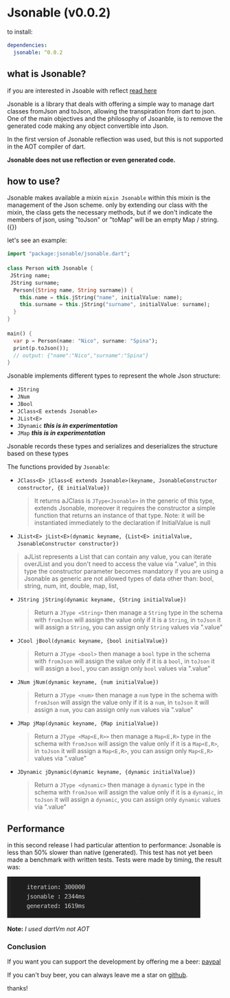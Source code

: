 # Jsonable (v0.0.2)

to install:

```yaml
dependencies:
  jsonable: ^0.0.2
```

## what is Jsonable?

if you are interested in Jsoable with reflect [read here](./WithReflect.md)

Jsonable is a library that deals with offering a simple way to manage dart classes fromJson and toJson, allowing the transpiration from dart to json.
One of the main objectives and the philosophy of Jsoanble, is to remove the generated code making any object convertible into Json.

In the first version of Jsonable reflection was used, but this is not supported in the AOT compiler of dart.

**Jsonable does not use reflection or even generated code.**

## how to use?

Jsonable makes available a mixin `mixin Jsonable` within this mixin is the management of the Json scheme.
only by extending our class with the mixin, the class gets the necessary methods, but if we don't indicate the members of json, using "toJson" or "toMap" will be an empty Map / string. ({})

let's see an example:

```dart
import "package:jsonable/jsonable.dart";

class Person with Jsonable {
 JString name;
 JString surname;
  Person({String name, String surname}) {
    this.name = this.jString("name", initialValue: name);
    this.surname = this.jString("surname", initialValue: surname);
  }
}

main() {
  var p = Person(name: "Nico", surname: "Spina");
  print(p.toJson());
  // output: {"name":"Nico","surname":"Spina"}
}
```

Jsonable implements different types to represent the whole Json structure:

* `JString`
* `JNum`
* `JBool`
* `JClass<E extends Jsonable>`
* `JList<E>` 
* `JDynamic` ***this is  in experimentation***
* `JMap` ***this is  in experimentation***

Jsonable records these types and serializes and deserializes the structure based on these types

The functions provided by `Jsonable`:

* `JClass<E> jClass<E extends Jsonable>(keyname, JsonableConstructor constructor, {E initialValue}) `

  > It returns aJClass is `JType<Jsonable>` in the generic of this type, extends Jsonable, moreover it requires the constructor a simple function that returns an instance of that type.
  > Note: it will be instantiated immediately to the declaration if InitialValue is null

*  `JList<E> jList<E>(dynamic keyname, {List<E> initialValue, JsonableConstructor constructor})`

  > aJList represents a List that can contain any value, you can iterate overJList and you don't need to access the value via ".value", in this type the constructor parameter becomes mandatory if you are using a Jsonable as generic are not allowed types of data other than: bool, string, num, int, double, map, list,

* `JString jString(dynamic keyname, {String initialValue})` 

  > Return a `JType <String>` then manage a `String` type in the schema with `fromJson` will assign the value only if it is a `String`, in `toJson` it will assign a `String`, you can assign only `String` values via ".value"

* `JCool jBool(dynamic keyname, {bool initialValue})`

  > Return a `JType <bool>` then manage a `bool` type in the schema with `fromJson` will assign the value only if it is a `bool`, in `toJson` it will assign a `bool`, you can assign only `bool` values via ".value"

* `JNum jNum(dynamic keyname, {num initialValue})`

  > Return a `JType <num>` then manage a `num` type in the schema with `fromJson` will assign the value only if it is a `num`, in `toJson` it will assign a  `num`, you can assign only `num` values via ".value"

* `JMap jMap(dynamic keyname, {Map initialValue})`

  > Return a `JType <Map<E,R>>` then manage a `Map<E,R>` type in the schema with `fromJson` will assign the value  only if it is a `Map<E,R>`, in `toJson` it will assign a `Map<E,R>`, you can assign only `Map<E,R>` values via ".value"

* `JDynamic jDynamic(dynamic keyname, {dynamic initialValue})`

  > Return a `JType <dynamic>` then manage a `dynamic` type in the schema with `fromJson` will assign the value  only if it is a `dynamic`, in `toJson` it will assign a `dynamic`, you can assign only `dynamic` values via ".value"

## Performance

in this second release I had particular attention to performance: Jsonable is less than 50% slower than native (generated).
This test has not yet been made a benchmark with written tests.
Tests were made by timing, the result was:

![](./assets/bench.png)

**Note:** *I used dartVm not AOT*



### Conclusion

If you want you can support the development by offering me a beer: [paypal](https://www.paypal.com/donate/?token=vm8zFQO-fdND2nUoQj1Qlasgv_-HBXfWnCPrQByr004Dhj5jc2AeBesdxe9AVcIiPYlezG&country.x=IT&locale.x=IT)

If you can't buy beer, you can always leave me a star on [github](https://github.com/SpinaNico/jsonable).

thanks!